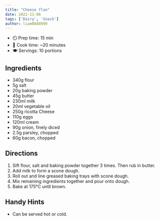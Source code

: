 ```yaml
---
title: "Cheese flan"
date: 2022-11-06
tags: ['Dairy', 'Snack']
author: liam8888999
---
```


- ⏲️ Prep time: 15 min
- 🍳 Cook time: ~20 minutes
- 🍽️  Servings: 10 portions

## Ingredients

- 340g flour
- 5g salt
- 20g baking powder
- 45g butter
- 230ml milk
- 20ml vegetable oil
- 250g ricotta Cheese
- 110g eggs
- 120ml cream
- 90g onion, finely diced
- 2.5g parsley, chopped
- 60g bacon, chopped

## Directions

1. Sift flour, salt and baking powder together 3 times. Then rub in butter.
2. Add milk to form a scone dough.
3. Roll out and line greased baking trays with scone dough.
4. Mix remaining ingredients together and pour onto dough.
5. Bake at 175℃ until brown.

## Handy Hints

- Can be served hot or cold.
